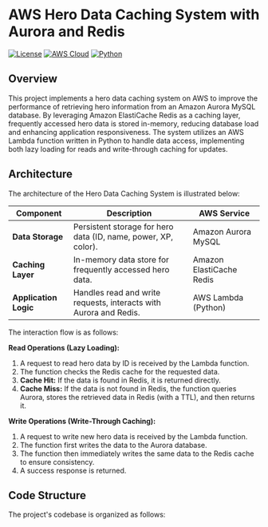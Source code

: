 # AWS Hero Data Caching System with Aurora and Redis

[![License](https://img.shields.io/badge/License-MIT-yellow.svg)](https://opensource.org/licenses/MIT)
[![AWS Cloud](https://img.shields.io/badge/AWS-Cloud-orange)](https://aws.amazon.com)
[![Python](https://img.shields.io/badge/Python-3.9-blue)](https://www.python.org)

## Overview

This project implements a hero data caching system on AWS to improve the performance of retrieving hero information from an Amazon Aurora MySQL database. By leveraging Amazon ElastiCache Redis as a caching layer, frequently accessed hero data is stored in-memory, reducing database load and enhancing application responsiveness. The system utilizes an AWS Lambda function written in Python to handle data access, implementing both lazy loading for reads and write-through caching for updates.

## Architecture

The architecture of the Hero Data Caching System is illustrated below:

| Component             | Description                                                                 | AWS Service          |
| --------------------- | --------------------------------------------------------------------------- | ---------------------- |
| **Data Storage** | Persistent storage for hero data (ID, name, power, XP, color).             | Amazon Aurora MySQL    |
| **Caching Layer** | In-memory data store for frequently accessed hero data.                     | Amazon ElastiCache Redis |
| **Application Logic** | Handles read and write requests, interacts with Aurora and Redis.          | AWS Lambda (Python)    |

The interaction flow is as follows:

**Read Operations (Lazy Loading):**

1.  A request to read hero data by ID is received by the Lambda function.
2.  The function checks the Redis cache for the requested data.
3.  **Cache Hit:** If the data is found in Redis, it is returned directly.
4.  **Cache Miss:** If the data is not found in Redis, the function queries Aurora, stores the retrieved data in Redis (with a TTL), and then returns it.

**Write Operations (Write-Through Caching):**

1.  A request to write new hero data is received by the Lambda function.
2.  The function first writes the data to the Aurora database.
3.  The function then immediately writes the same data to the Redis cache to ensure consistency.
4.  A success response is returned.

## Code Structure

The project's codebase is organized as follows:
